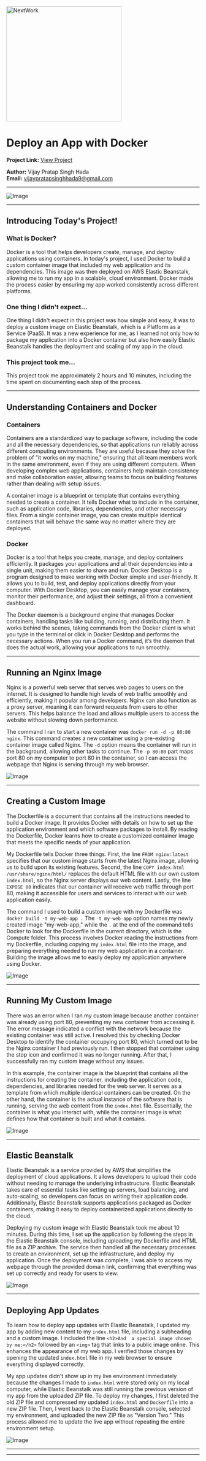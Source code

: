 <img src="https://cdn.prod.website-files.com/677c400686e724409a5a7409/6790ad949cf622dc8dcd9fe4_nextwork-logo-leather.svg" alt="NextWork" width="300" />

# Deploy an App with Docker

**Project Link:** [View Project](http://learn.nextwork.org/projects/aws-compute-eb)

**Author:** Vijay Pratap Singh Hada  
**Email:** vijaypratapsinghhada9@gmail.com

---

![Image](http://learn.nextwork.org/blissful_yellow_calm_donkey/uploads/aws-compute-eb_c4df13c84)

---

## Introducing Today's Project!

### What is Docker?

Docker is a tool that helps developers create, manage, and deploy applications using containers. In today's project, I used Docker to build a custom container image that included my web application and its dependencies. This image was then deployed on AWS Elastic Beanstalk, allowing me to run my app in a scalable, cloud environment. Docker made the process easier by ensuring my app worked consistently across different platforms. 

### One thing I didn't expect...

One thing I didn't expect in this project was how simple and easy, it was to deploy a custom image on Elastic Beanstalk, which is a Platform as a Service (PaaS). It was a new experience for me, as I learned not only how to package my application into a Docker container but also how easily Elastic Beanstalk handles the deployment and scaling of my app in the cloud. 

### This project took me...

This project took me approximately 2 hours and 10 minutes, including the time spent on documenting each step of the process. 

---

## Understanding Containers and Docker

### Containers

Containers are a standardized way to package software, including the code and all the necessary dependencies, so that applications run reliably across different computing environments. They are useful because they solve the problem of "it works on my machine," ensuring that all team members work in the same environment, even if they are using different computers. When developing complex web applications, containers help maintain consistency and make collaboration easier, allowing teams to focus on building features rather than dealing with setup issues.

A container image is a blueprint or template that contains everything needed to create a container. It tells Docker what to include in the container, such as application code, libraries, dependencies, and other necessary files. From a single container image, you can create multiple identical containers that will behave the same way no matter where they are deployed.

### Docker

Docker is a tool that helps you create, manage, and deploy containers efficiently. It packages your applications and all their dependencies into a single unit, making them easier to share and run. Docker Desktop is a program designed to make working with Docker simple and user-friendly. It allows you to build, test, and deploy applications directly from your computer. With Docker Desktop, you can easily manage your containers, monitor their performance, and adjust their settings, all from a convenient dashboard. 

The Docker daemon is a background engine that manages Docker containers, handling tasks like building, running, and distributing them. It works behind the scenes, taking commands from the Docker client is what you type in the terminal or click in Docker Desktop and performs the necessary actions. When you run a Docker command, it’s the daemon that does the actual work, allowing your applications to run smoothly. 

---

## Running an Nginx Image

Nginx is a powerful web server that serves web pages to users on the internet. It is designed to handle high levels of web traffic smoothly and efficiently, making it popular among developers. Nginx can also function as a proxy server, meaning it can forward requests from users to other servers. This helps balance the load and allows multiple users to access the website without slowing down performance. 

The command I ran to start a new container was `docker run -d -p 80:80 nginx`. This command creates a new container using a pre-existing container image called Nginx. The `-d` option means the container will run in the background, allowing other tasks to continue. The `-p 80:80` part maps port 80 on my computer to port 80 in the container, so I can access the webpage that Nginx is serving through my web browser. 

![Image](http://learn.nextwork.org/blissful_yellow_calm_donkey/uploads/aws-compute-eb_6245f5bb10)

---

## Creating a Custom Image

The Dockerfile is a document that contains all the instructions needed to build a Docker image. It provides Docker with details on how to set up the application environment and which software packages to install. By reading the Dockerfile, Docker learns how to create a customized container image that meets the specific needs of your application.

My Dockerfile tells Docker three things. First, the line `FROM nginx:latest` specifies that our custom image starts from the latest Nginx image, allowing us to build upon its existing features. Second, the line `COPY index.html /usr/share/nginx/html/` replaces the default HTML file with our own custom `index.html`, so the Nginx server displays our web content. Lastly, the line `EXPOSE 80` indicates that our container will receive web traffic through port 80, making it accessible for users and services to interact with our web application easily. 

The command I used to build a custom image with my Dockerfile was `docker build -t my-web-app .` The `-t my-web-app` option names my newly created image "my-web-app," while the `.` at the end of the command tells Docker to look for the Dockerfile in the current directory, which is the Compute folder. This process involves Docker reading the instructions from my Dockerfile, including copying my `index.html` file into the image, and preparing everything needed to run my web application in a container. Building the image allows me to easily deploy my application anywhere using Docker. 

![Image](http://learn.nextwork.org/blissful_yellow_calm_donkey/uploads/aws-compute-eb_4c741d1913)

---

## Running My Custom Image

There was an error when I ran my custom image because another container was already using port 80, preventing my new container from accessing it. The error message indicated a conflict with the network because the existing container was still active. I resolved this by checking Docker Desktop to identify the container occupying port 80, which turned out to be the Nginx container I had previously run. I then stopped that container using the stop icon and confirmed it was no longer running. After that, I successfully ran my custom image without any issues. 

In this example, the container image is the blueprint that contains all the instructions for creating the container, including the application code, dependencies, and libraries needed for the web server. It serves as a template from which multiple identical containers can be created. On the other hand, the container is the actual instance of the software that is running, serving the web content from the `index.html` file. Essentially, the container is what you interact with, while the container image is what defines how that container is built and what it contains. 

![Image](http://learn.nextwork.org/blissful_yellow_calm_donkey/uploads/aws-compute-eb_74b5c3d619)

---

## Elastic Beanstalk

Elastic Beanstalk is a service provided by AWS that simplifies the deployment of cloud applications. It allows developers to upload their code without needing to manage the underlying infrastructure. Elastic Beanstalk takes care of essential tasks like setting up servers, load balancing, and auto-scaling, so developers can focus on writing their application code. Additionally, Elastic Beanstalk supports applications packaged as Docker containers, making it easy to deploy containerized applications directly to the cloud. 

Deploying my custom image with Elastic Beanstalk took me about 10 minutes. During this time, I set up the application by following the steps in the Elastic Beanstalk console, including uploading my Dockerfile and HTML file as a ZIP archive. The service then handled all the necessary processes to create an environment, set up the infrastructure, and deploy my application. Once the deployment was complete, I was able to access my webpage through the provided domain link, confirming that everything was set up correctly and ready for users to view.

![Image](http://learn.nextwork.org/blissful_yellow_calm_donkey/uploads/aws-compute-eb_26d5573b23)

---

## Deploying App Updates

To learn how to deploy app updates with Elastic Beanstalk, I updated my app by adding new content to my `index.html` file, including a subheading and a custom image. I included the line `<h2>And  a special image chosen by me:</h2>` followed by an `<img>` tag that links to a public image online. This enhances the appearance of my web app. I verified those changes by opening the updated `index.html` file in my web browser to ensure everything displayed correctly.

My app updates didn't show up in my live environment immediately because the changes I made to `index.html` were stored only on my local computer, while Elastic Beanstalk was still running the previous version of my app from the uploaded ZIP file. To deploy my changes, I first deleted the old ZIP file and compressed my updated `index.html` and `Dockerfile` into a new ZIP file. Then, I went back to the Elastic Beanstalk console, selected my environment, and uploaded the new ZIP file as "Version Two." This process allowed me to update the live app without repeating the entire environment setup. 

![Image](http://learn.nextwork.org/blissful_yellow_calm_donkey/uploads/aws-compute-eb_5b7034684)

---

---
